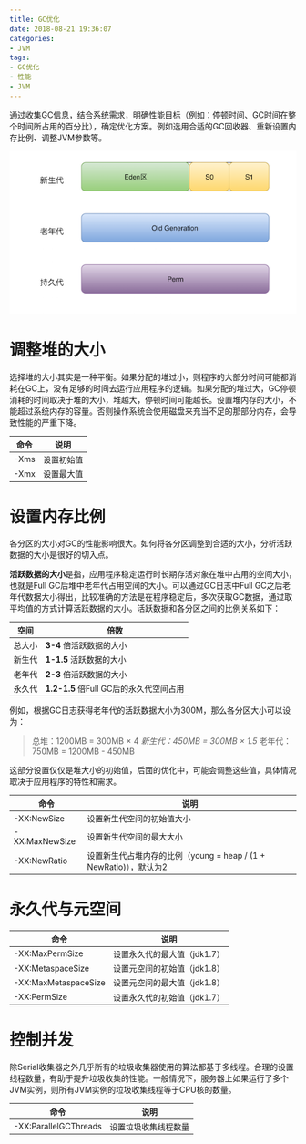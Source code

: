 ```yaml
---
title: GC优化
date: 2018-08-21 19:36:07
categories:
- JVM
tags:
- GC优化
- 性能
- JVM
---
```


通过收集GC信息，结合系统需求，明确性能目标（例如：停顿时间、GC时间在整个时间所占用的百分比），确定优化方案。例如选用合适的GC回收器、重新设置内存比例、调整JVM参数等。

![img](GC优化/内存区域.png) 

# 调整堆的大小

选择堆的大小其实是一种平衡。如果分配的堆过小，则程序的大部分时间可能都消耗在GC上，没有足够的时间去运行应用程序的逻辑。如果分配的堆过大，GC停顿消耗的时间取决于堆的大小，堆越大，停顿时间可能越长。设置堆内存的大小，不能超过系统内存的容量。否则操作系统会使用磁盘来充当不足的那部分内存，会导致性能的严重下降。

| 命令 | 说明       |
| ---- | ---------- |
| -Xms | 设置初始值 |
| -Xmx | 设置最大值 |



# 设置内存比例

各分区的大小对GC的性能影响很大。如何将各分区调整到合适的大小，分析活跃数据的大小是很好的切入点。

**活跃数据的大小**是指，应用程序稳定运行时长期存活对象在堆中占用的空间大小，也就是Full GC后堆中老年代占用空间的大小。可以通过GC日志中Full GC之后老年代数据大小得出，比较准确的方法是在程序稳定后，多次获取GC数据，通过取平均值的方式计算活跃数据的大小。活跃数据和各分区之间的比例关系如下：

| 空间   | 倍数                                    |
| ------ | --------------------------------------- |
| 总大小 | **3-4** 倍活跃数据的大小                |
| 新生代 | **1-1.5** 活跃数据的大小                |
| 老年代 | **2-3** 倍活跃数据的大小                |
| 永久代 | **1.2-1.5** 倍Full GC后的永久代空间占用 |

例如，根据GC日志获得老年代的活跃数据大小为300M，那么各分区大小可以设为：

> 
>
> 总堆：1200MB = 300MB × 4 *新生代：450MB = 300MB × 1.5* 老年代： 750MB = 1200MB - 450MB

这部分设置仅仅是堆大小的初始值，后面的优化中，可能会调整这些值，具体情况取决于应用程序的特性和需求。

| 命令           | 说明                                                         |
| -------------- | ------------------------------------------------------------ |
| -XX:NewSize    | 设置新生代空间的初始值大小                                   |
| -XX:MaxNewSize | 设置新生代空间的最大大小                                     |
| -XX:NewRatio   | 设置新生代占堆内存的比例（young = heap / (1 + NewRatio)），默认为2 |

# 永久代与元空间

| 命令                 | 说明                         |
| -------------------- | ---------------------------- |
| -XX:MaxPermSize      | 设置永久代的最大值（jdk1.7） |
| -XX:MetaspaceSize    | 设置元空间的初始值（jdk1.8） |
| -XX:MaxMetaspaceSize | 设置元空间的最大值（jdk1.8） |
| -XX:PermSize         | 设置永久代的初始值（jdk1.7） |

# 控制并发

除Serial收集器之外几乎所有的垃圾收集器使用的算法都基于多线程。合理的设置线程数量，有助于提升垃圾收集的性能。一般情况下，服务器上如果运行了多个JVM实例，则所有JVM实例的垃圾收集线程等于CPU核的数量。

| 命令                  | 说明                 |
| --------------------- | -------------------- |
| -XX:ParallelGCThreads | 设置垃圾收集线程数量 |